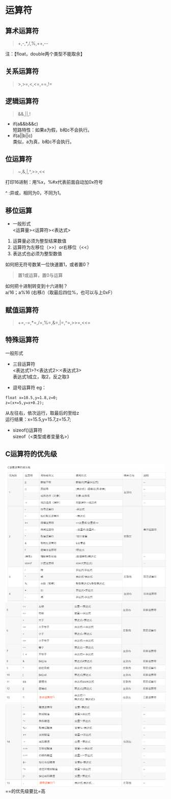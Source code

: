 # **运算符**

## **算术运算符**
> +,-,*,/,%,++,--  

注：【float，double两个类型不能取余】

## **关系运算符**
> \>,>=,<,<=,==,!=


## **逻辑运算符**
> &&,||,!  

- if(a&&b&&c)  
短路特性：如果a为假，b和c不会执行。  
- if(a||b||c)  
类似，a为真，b和c不会执行。  

## **位运算符**
> ~,&,|,^,>>,<<  

打印16进制：用%x，%#x代表前面自动加0x符号

^ :异或，相同为0，不同为1。

## **移位运算**
- 一般形式  
<运算量><运算符><表达式>
1. 运算量必须为整型结果数值
2. 运算符为左移位（>>）or右移位（<<）
3. 表达式也必须为整型数值

如何把无符号数某一位快速置1，或者置0？
> 置1或运算，置0与运算


如何把十进制转变到十六进制？  
a/16；a%16   (右移/)（取最后四位%，也可以与上0xF）

## **赋值运算符** 
> +=,-=,*=,/=,%=,&=,|=,^=,>>=,<<=  

## **特殊运算符**
一般形式
- 三目运算符  
<表达式1>?<表达式2>:<表达式3>  
表达式1成立，取2，反之取3

- 逗号运算符
eg：
```
float x=10.5,y=1.8,z=0;
z=(x+=5,y=x+0.2);
```
从左往右，依次运行，取最后的至给z   
运行结果：x=15.5,y=15.7,z=15.7;  

- sizeof()运算符  
sizeof（<类型或者变量名>）

## **C运算符的优先级**
![1](./picture/4_1.png)  
![1](./picture/4_2.png)  
![2](./picture/4_3.png)
==的优先级要比=高




